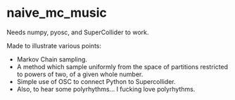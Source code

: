 # naive_mc_music

Needs numpy, pyosc, and SuperCollider to work.

Made to illustrate various points:
  - Markov Chain sampling.
  - A method which sample uniformly from the space of partitions restricted to powers of two, of a given whole number.
  - Simple use of OSC to connect Python to Supercollider.
  - Also, to hear some polyrhythms... I fucking love polyrhythms.

